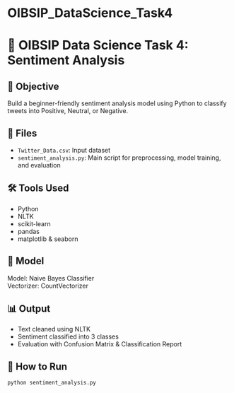 # OIBSIP_DataScience_Task4
# 🧠 OIBSIP Data Science Task 4: Sentiment Analysis

## 📌 Objective
Build a beginner-friendly sentiment analysis model using Python to classify tweets into Positive, Neutral, or Negative.

## 📂 Files
- `Twitter_Data.csv`: Input dataset
- `sentiment_analysis.py`: Main script for preprocessing, model training, and evaluation

## 🛠️ Tools Used
- Python
- NLTK
- scikit-learn
- pandas
- matplotlib & seaborn

## 🧪 Model
Model: Naive Bayes Classifier  
Vectorizer: CountVectorizer

## 📊 Output
- Text cleaned using NLTK
- Sentiment classified into 3 classes
- Evaluation with Confusion Matrix & Classification Report

## 🚀 How to Run
```bash
python sentiment_analysis.py
